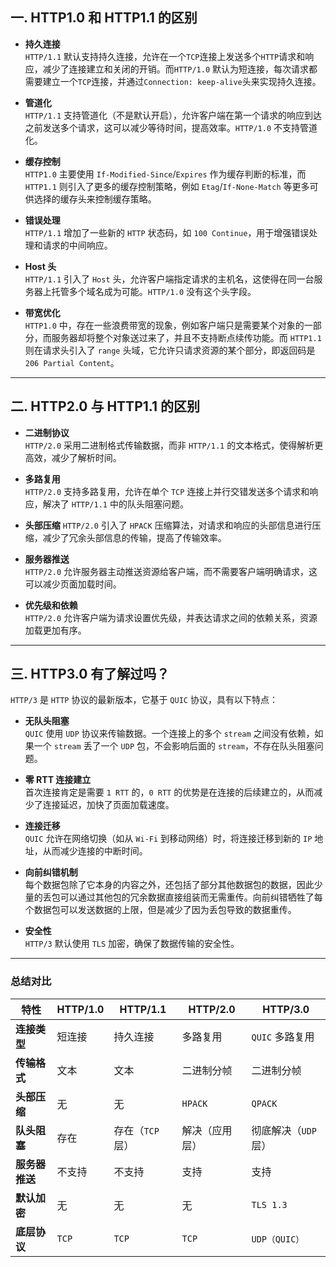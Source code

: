 ## 一. HTTP1.0 和 HTTP1.1 的区别

- **持久连接**  
  `HTTP/1.1` 默认支持持久连接，允许在一个`TCP`连接上发送多个`HTTP`请求和响应，减少了连接建立和关闭的开销。而`HTTP/1.0` 默认为短连接，每次请求都需要建立一个`TCP`连接，并通过`Connection: keep-alive`头来实现持久连接。

- **管道化**  
  `HTTP/1.1` 支持管道化（不是默认开启），允许客户端在第一个请求的响应到达之前发送多个请求，这可以减少等待时间，提高效率。`HTTP/1.0` 不支持管道化。

- **缓存控制**  
  `HTTP1.0` 主要使用 `If-Modified-Since`/`Expires` 作为缓存判断的标准，而 `HTTP1.1` 则引入了更多的缓存控制策略，例如 `Etag`/`If-None-Match` 等更多可供选择的缓存头来控制缓存策略。

- **错误处理**  
  `HTTP/1.1` 增加了一些新的 `HTTP` 状态码，如 `100 Continue`，用于增强错误处理和请求的中间响应。

- **Host 头**  
  `HTTP/1.1` 引入了 `Host` 头，允许客户端指定请求的主机名，这使得在同一台服务器上托管多个域名成为可能。`HTTP/1.0` 没有这个头字段。

- **带宽优化**  
  `HTTP1.0` 中，存在一些浪费带宽的现象，例如客户端只是需要某个对象的一部分，而服务器却将整个对象送过来了，并且不支持断点续传功能。而 `HTTP1.1` 则在请求头引入了 `range` 头域，它允许只请求资源的某个部分，即返回码是 `206 Partial Content`。

---

## 二. HTTP2.0 与 HTTP1.1 的区别

- **二进制协议**  
  `HTTP/2.0` 采用二进制格式传输数据，而非 `HTTP/1.1` 的文本格式，使得解析更高效，减少了解析时间。

- **多路复用**  
  `HTTP/2.0` 支持多路复用，允许在单个 `TCP` 连接上并行交错发送多个请求和响应，解决了 `HTTP/1.1` 中的队头阻塞问题。

- **头部压缩**  `HTTP/2.0` 引入了 `HPACK` 压缩算法，对请求和响应的头部信息进行压缩，减少了冗余头部信息的传输，提高了传输效率。

- **服务器推送**  
  `HTTP/2.0` 允许服务器主动推送资源给客户端，而不需要客户端明确请求，这可以减少页面加载时间。

- **优先级和依赖**  
  `HTTP/2.0` 允许客户端为请求设置优先级，并表达请求之间的依赖关系，资源加载更加有序。

---

## 三. HTTP3.0 有了解过吗？

`HTTP/3` 是 `HTTP` 协议的最新版本，它基于 `QUIC` 协议，具有以下特点：

- **无队头阻塞**  
  `QUIC` 使用 `UDP` 协议来传输数据。一个连接上的多个 `stream` 之间没有依赖，如果一个 `stream` 丢了一个 `UDP` 包，不会影响后面的 `stream`，不存在队头阻塞问题。

- **零 RTT 连接建立**  
  首次连接肯定是需要 `1 RTT` 的，`0 RTT` 的优势是在连接的后续建立的，从而减少了连接延迟，加快了页面加载速度。

- **连接迁移**  
  `QUIC` 允许在网络切换（如从 `Wi-Fi` 到移动网络）时，将连接迁移到新的 `IP` 地址，从而减少连接的中断时间。

- **向前纠错机制**  
  每个数据包除了它本身的内容之外，还包括了部分其他数据包的数据，因此少量的丢包可以通过其他包的冗余数据直接组装而无需重传。向前纠错牺牲了每个数据包可以发送数据的上限，但是减少了因为丢包导致的数据重传。

- **安全性**  
  `HTTP/3` 默认使用 `TLS` 加密，确保了数据传输的安全性。
---

### 总结对比

| 特性               | HTTP/1.0       | HTTP/1.1            | HTTP/2.0            | HTTP/3.0            |
|--------------------|----------------|---------------------|---------------------|---------------------|
| **连接类型**       | 短连接         | 持久连接            | 多路复用            | `QUIC` 多路复用       |
| **传输格式**       | 文本           | 文本                | 二进制分帧          | 二进制分帧          |
| **头部压缩**       | 无             | 无                  | `HPACK`              | `QPACK`             |
| **队头阻塞**       | 存在           | 存在（`TCP` 层）      | 解决（应用层）      | 彻底解决（`UDP` 层）  |
| **服务器推送**     | 不支持         | 不支持              | 支持                | 支持                |
| **默认加密**       | 无             | 无                  | 无                  | `TLS 1.3`           |
| **底层协议**       | `TCP`            | `TCP`                | `TCP`                 | `UDP（QUIC）`         |
